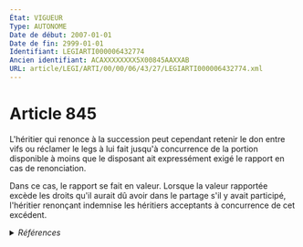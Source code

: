 ```yaml
---
État: VIGUEUR
Type: AUTONOME
Date de début: 2007-01-01
Date de fin: 2999-01-01
Identifiant: LEGIARTI000006432774
Ancien identifiant: ACAXXXXXXXX5X00845AAXXAB
URL: article/LEGI/ARTI/00/00/06/43/27/LEGIARTI000006432774.xml
---
```


<h1>Article 845</h1>

L'héritier qui renonce à la succession peut cependant retenir le don entre vifs
ou réclamer le legs à lui fait jusqu'à concurrence de la portion disponible à
moins que le disposant ait expressément exigé le rapport en cas de
renonciation.<br />

Dans ce cas, le rapport se fait en valeur. Lorsque la valeur rapportée excède
les droits qu'il aurait dû avoir dans le partage s'il y avait participé,
l'héritier renonçant indemnise les héritiers acceptants à concurrence de cet
excédent.


<details>
  <summary><em>Références</em></summary>

  <h2>Articles faisant référence à l'article</h2>
  
  <ul>
    <li>
      <a href="https://legal.tricoteuses.fr//redirection/LEGIARTI000006284837?vers=git&vers=legifrance">LOI n° 2006-728 du 23 juin 2006 portant réforme des successions et des libéralités - article 3 ENTIEREMENT_MODIF</a> MODIFICATION cible
    </li>
    <li>
      <a href="https://legal.tricoteuses.fr//redirection/LEGIARTI000006284839?vers=git&vers=legifrance">LOI n° 2006-728 du 23 juin 2006 portant réforme des successions et des libéralités - article 5 ENTIEREMENT_MODIF</a> MODIFICATION cible
    </li>
  </ul>
  
  <h2>Références faites par l'article</h2>
  
  <ul>
    <li>
      2006-06-23 MODIFICATION source <a href="https://legal.tricoteuses.fr//redirection/LEGIARTI000006284837?vers=git&vers=legifrance">LOI n° 2006-728 du 23 juin 2006 portant réforme des successions et des libéralités - article 3 ENTIEREMENT_MODIF</a>
    </li>
    <li>
      2006-06-23 MODIFICATION source <a href="https://legal.tricoteuses.fr//redirection/LEGIARTI000006284839?vers=git&vers=legifrance">LOI n° 2006-728 du 23 juin 2006 portant réforme des successions et des libéralités - article 5 ENTIEREMENT_MODIF</a>
    </li>
    <li>
      2999-01-01 CITATION cible <a href="https://legal.tricoteuses.fr//redirection/LEGIARTI000006431749?vers=git&vers=legifrance">Code civil - article 805 AUTONOME VIGUEUR, en vigueur depuis le 2007-01-01</a>
    </li>
    <li>
      2999-01-01 CITATION cible <a href="https://legal.tricoteuses.fr//redirection/LEGIARTI000006432886?vers=git&vers=legifrance">Code civil - article 858 AUTONOME VIGUEUR, en vigueur depuis le 2007-01-01</a>
    </li>
    <li>
      2999-01-01 CITATION cible <a href="https://legal.tricoteuses.fr//redirection/LEGIARTI000043982288?vers=git&vers=legifrance">Code civil - article 913 AUTONOME VIGUEUR, en vigueur depuis le 2021-11-01</a>
    </li>
    <li>
      2999-01-01 CITATION cible <a href="https://legal.tricoteuses.fr//redirection/LEGIARTI000006435899?vers=git&vers=legifrance">Code civil - article 919-1 AUTONOME VIGUEUR, en vigueur depuis le 2007-01-01</a>
    </li>
    <li>
      CODIFICATION source Loi 1803-04-19
    </li>
  </ul>
</details>
